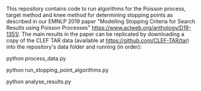 This repository contains code to run algorithms for the Poisson process, target method and knee method for determining stopping points as described in our EMNLP 2019 paper "Modelling Stopping Criteria for Search Results using Poisson Processes" https://www.aclweb.org/anthology/D19-1351/.
The main results in the paper can be replicated by downloading a copy of the CLEF TAR data (available at https://github.com/CLEF-TAR/tar) into the repository's data folder and running (in order): 

python process_data.py

python run_stopping_point_algorithms.py

python analyse_results.py


